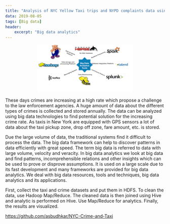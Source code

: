 ```yaml
---
title: "Analysis of NYC Yellow Taxi trips and NYPD complaints data using Hadoop MapReduce"
data: 2019-08-05
tags: [Big data]
header:
    excerpt: "Big data analytics"
---
```

<p class="aligncenter">
    <img src="/images/big_data.png" width="300" height="150"/>
</p>

<style>
.aligncenter {
    text-align: center;
}
</style>

These days crimes are increasing at a high rate which propose a   challenge to the law enforcement agencies. A huge amount of data about the different types of crimes is collected and stored annually. The data can be analyzed using big data technologies to find potential solution for the increasing crime rate. As taxis in New York are equipped with GPS sensors a lot of data about the taxi pickup zone, drop off zone, fare amount, etc. is stored.  

Due the large volume of data, the traditional systems find it difficult to process the data. The big data framework can help to discover patterns in data efficiently with great speed. The term big data is referred to data with large volume, velocity and veracity. In big data analytics we look at big data and find patterns, incomprehensible relations and other insights which can be used to prove or disprove assumptions. It is used on a large scale due to its fast development and many frameworks are provided for big data analytics. We deal with big data resources, tools and techniques, big data analytics and its applications.

First, collect the taxi and crime datasets and put them in HDFS. To clean the data, use Hadoop Map/Reduce. The cleaned data is then joined using Hive and analytic is performed on Hive. Use Map/Reduce for analytics. Finally, the results are visualized. 

<a href> https://github.com/asbudhkar/NYC-Crime-and-Taxi